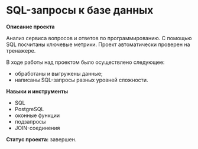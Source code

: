 # SQL-запросы к базе данных

**Описание проекта**
 
Анализ сервиса вопросов и ответов по программированию. С помощью SQL посчитаны ключевые метрики. Проект автоматически проверен на тренажере.

В ходе работы над проектом было осуществлено следующее:
- обработаны и выгружены данные;
- написаны SQL-запросы разных уровней сложности.

**Навыки и инструменты**

- SQL
- PostgreSQL
- оконные функции
- подзапросы
- JOIN-соединения

**Статус проекта:** завершен.
